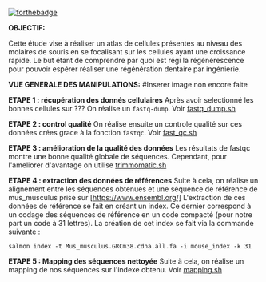 [![forthebadge](http://forthebadge.com/images/badges/built-with-love.svg)](http://forthebadge.com)  

**OBJECTIF:**

Cette étude vise à réaliser un atlas de cellules présentes au niveau des molaires de souris en se focalisant sur les cellules ayant une croissance rapide. Le but étant de comprendre par quoi est régi la régénérescence pour pouvoir espérer réaliser une régénération dentaire par ingénierie. 

**VUE GENERALE DES MANIPULATIONS:**
#Inserer image non encore faite 

**ETAPE 1 : récupération des donnés cellulaires**
Après avoir selectionné les bonnes cellules sur ??? On réalise un `fastq-dump`. Voir [fastq_dump.sh](fastq_dump.sh)

**ETAPE 2 : control qualité**
On réalise ensuite un controle qualité sur ces données crées grace à la fonction `fastqc`. Voir [fast_qc.sh](Test_qualite.sh)

**ETAPE 3 : amélioration de la qualité des données**
Les résultats de fastqc montre une bonne qualité globale de séquences. Cependant, pour l'ameliorer d'avantage on utilise [trimmomatic.sh](trimmomatic.sh)


**ETAPE 4 : extraction des données de références**
Suite à cela, on réalise un alignement entre les séquences obtenues et une séquence de référence de mus_musculus prise sur [https://www.ensembl.org/] 
L'extraction de ces données de référence se fait en créant un index. Ce dernier correspond à un codage des séquences de référence en un code compacté (pour notre part un code à 31 lettres). La création de cet index se fait via la commande suivante : 
```
salmon index -t Mus_musculus.GRCm38.cdna.all.fa -i mouse_index -k 31
```
**ETAPE 5 : Mapping des séquences nettoyée**
Suite à cela, on réalise un mapping de nos séquences sur l'indexe obtenu. Voir [mapping.sh](salmon_mapping.sh)


